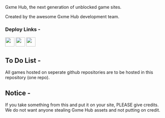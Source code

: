 Gxme Hub, the next generation of unblocked game sites. 

Created by the awesome Gxme Hub development team.

### Deploy Links - 
<a href="https://heroku.com/deploy/?template=https://github.com/pyroTM/gxmehub"><img height="30px" src="https://raw.githubusercontent.com/FogNetwork/Tsunami/main/deploy/heroku2.svg"><img></a>
<a href="https://repl.it/github/xlegends/gxmehub"><img height="30px" src="https://raw.githubusercontent.com/FogNetwork/Tsunami/main/deploy/replit2.svg"><img></a>
<a href="https://glitch.com/edit/#!/import/github/xlegends/gxmehub"><img height="30px" src="https://raw.githubusercontent.com/FogNetwork/Tsunami/main/deploy/glitch2.svg"><img></a>

## To Do List -

All games hosted on seperate github repositories are to be hosted in this repository (one repo).

## Notice -

If you take something from this and put it on your site, PLEASE give credits. We do not want anyone stealing Gxme Hub assets and not putting on credit.
